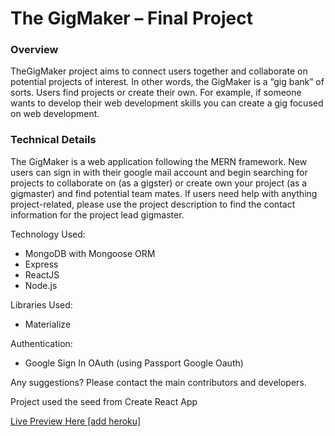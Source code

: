 <h1>The GigMaker – Final Project</h1>

<h3>Overview</h3>

TheGigMaker project aims to connect users together and collaborate on potential projects of interest. In other words, the GigMaker is a “gig bank” of sorts. Users find projects or create their own. For example, if someone wants to develop their web development skills you can create a gig focused on web development.  

<h3>Technical Details</h3>

The GigMaker is a web application following the MERN framework. 
New users can sign in with their google mail account and begin searching for projects to collaborate on (as a gigster) or create own your project (as a gigmaster) and find potential team mates. 
If users need help with anything project-related, please use the project description to find the contact information for the project lead gigmaster. 

Technology Used:
* MongoDB with Mongoose ORM
* Express
* ReactJS
* Node.js

Libraries Used:
* Materialize 

Authentication:
* Google Sign In OAuth (using Passport Google Oauth)


Any suggestions? Please contact the main contributors and developers. 

Project used the seed from Create React App

<a href="">Live Preview Here [add heroku]</a>